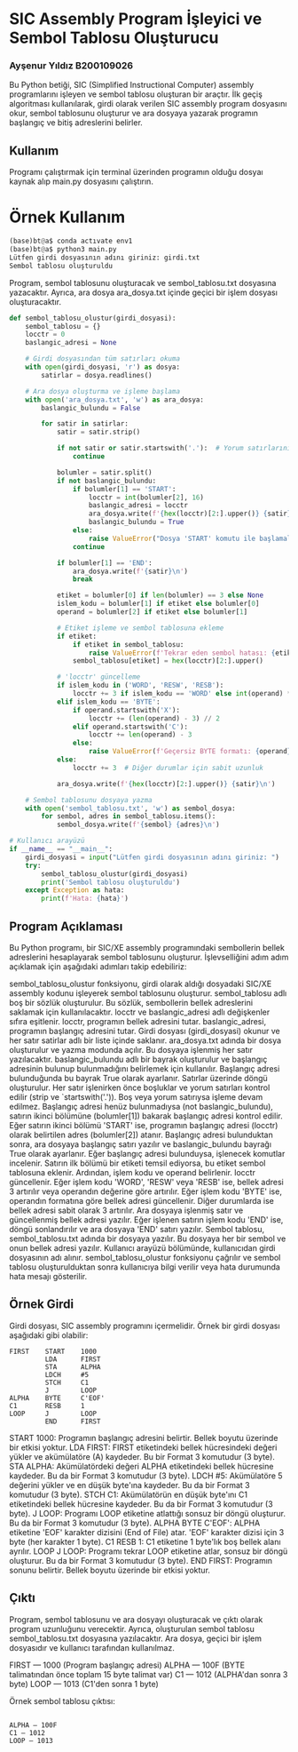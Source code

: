 # SIC Assembly Program İşleyici ve Sembol Tablosu Oluşturucu
### Ayşenur Yıldız B200109026

Bu Python betiği, SIC (Simplified Instructional Computer) assembly programlarını işleyen ve sembol tablosu oluşturan bir araçtır. 
İlk geçiş algoritması kullanılarak, girdi olarak verilen SIC assembly program dosyasını okur, sembol tablosunu oluşturur ve 
ara dosyaya yazarak programın başlangıç ve bitiş adreslerini belirler.

## Kullanım

Programı çalıştırmak için terminal üzerinden programın olduğu dosyaı kaynak alıp main.py dosyasını çalıştırın.

# Örnek Kullanım
```python
(base)bt@a$ conda actıvate env1
(base)bt@a$ python3 main.py
Lütfen girdi dosyasının adını giriniz: girdi.txt
Sembol tablosu oluşturuldu
```

Program, sembol tablosunu oluşturacak ve sembol_tablosu.txt dosyasına yazacaktır. Ayrıca, ara dosya ara_dosya.txt içinde geçici bir işlem dosyası oluşturacaktır.

```python
def sembol_tablosu_olustur(girdi_dosyasi):
    sembol_tablosu = {}
    locctr = 0
    baslangic_adresi = None

    # Girdi dosyasından tüm satırları okuma
    with open(girdi_dosyasi, 'r') as dosya:
        satirlar = dosya.readlines()

    # Ara dosya oluşturma ve işleme başlama
    with open('ara_dosya.txt', 'w') as ara_dosya:
        baslangic_bulundu = False

        for satir in satirlar:
            satir = satir.strip()

            if not satir or satir.startswith('.'):  # Yorum satırlarını ve boş satırları geç
                continue

            bolumler = satir.split()
            if not baslangic_bulundu:
                if bolumler[1] == 'START':
                    locctr = int(bolumler[2], 16)
                    baslangic_adresi = locctr
                    ara_dosya.write(f'{hex(locctr)[2:].upper()} {satir}\n')
                    baslangic_bulundu = True
                else:
                    raise ValueError("Dosya 'START' komutu ile başlamalı")
                continue

            if bolumler[1] == 'END':
                ara_dosya.write(f'{satir}\n')
                break

            etiket = bolumler[0] if len(bolumler) == 3 else None
            islem_kodu = bolumler[1] if etiket else bolumler[0]
            operand = bolumler[2] if etiket else bolumler[1]

            # Etiket işleme ve sembol tablosuna ekleme
            if etiket:
                if etiket in sembol_tablosu:
                    raise ValueError(f'Tekrar eden sembol hatası: {etiket}')
                sembol_tablosu[etiket] = hex(locctr)[2:].upper()

            # 'locctr' güncelleme
            if islem_kodu in ('WORD', 'RESW', 'RESB'):
                locctr += 3 if islem_kodu == 'WORD' else int(operand) * (3 if islem_kodu == 'RESW' else 1)
            elif islem_kodu == 'BYTE':
                if operand.startswith('X'):
                    locctr += (len(operand) - 3) // 2
                elif operand.startswith('C'):
                    locctr += len(operand) - 3
                else:
                    raise ValueError(f'Geçersiz BYTE formatı: {operand}')
            else:
                locctr += 3  # Diğer durumlar için sabit uzunluk

            ara_dosya.write(f'{hex(locctr)[2:].upper()} {satir}\n')

    # Sembol tablosunu dosyaya yazma
    with open('sembol_tablosu.txt', 'w') as sembol_dosya:
        for sembol, adres in sembol_tablosu.items():
            sembol_dosya.write(f'{sembol} {adres}\n')

# Kullanıcı arayüzü
if __name__ == "__main__":
    girdi_dosyasi = input("Lütfen girdi dosyasının adını giriniz: ")
    try:
        sembol_tablosu_olustur(girdi_dosyasi)
        print('Sembol tablosu oluşturuldu')
    except Exception as hata:
        print(f'Hata: {hata}')

```

## Program Açıklaması

Bu Python programı, bir SIC/XE assembly programındaki sembollerin bellek adreslerini hesaplayarak sembol tablosunu oluşturur. 
İşlevselliğini adım adım açıklamak için aşağıdaki adımları takip edebiliriz:

sembol_tablosu_olustur fonksiyonu, girdi olarak aldığı dosyadaki SIC/XE assembly kodunu işleyerek sembol tablosunu oluşturur.
sembol_tablosu adlı boş bir sözlük oluşturulur. Bu sözlük, sembollerin bellek adreslerini saklamak için kullanılacaktır.
locctr ve baslangic_adresi adlı değişkenler sıfıra eşitlenir. locctr, programın bellek adresini tutar. baslangic_adresi, programın başlangıç adresini tutar.
Girdi dosyası (girdi_dosyasi) okunur ve her satır satirlar adlı bir liste içinde saklanır.
ara_dosya.txt adında bir dosya oluşturulur ve yazma modunda açılır. Bu dosyaya işlenmiş her satır yazılacaktır.
baslangic_bulundu adlı bir bayrak oluşturulur ve başlangıç adresinin bulunup bulunmadığını belirlemek için kullanılır. Başlangıç adresi bulunduğunda bu bayrak True olarak ayarlanır.
Satırlar üzerinde döngü oluşturulur. Her satır işlenirken önce boşluklar ve yorum satırları kontrol edilir (strip ve `startswith('.')). Boş veya yorum satırıysa işleme devam edilmez.
Başlangıç adresi henüz bulunmadıysa (not baslangic_bulundu), satırın ikinci bölümüne (bolumler[1]) bakarak başlangıç adresi kontrol edilir. Eğer satırın ikinci bölümü 'START' ise, programın başlangıç adresi (locctr) olarak belirtilen adres (bolumler[2]) atanır. Başlangıç adresi bulunduktan sonra, ara dosyaya başlangıç satırı yazılır ve baslangic_bulundu bayrağı True olarak ayarlanır.
Eğer başlangıç adresi bulunduysa, işlenecek komutlar incelenir. Satırın ilk bölümü bir etiketi temsil ediyorsa, bu etiket sembol tablosuna eklenir. Ardından, işlem kodu ve operand belirlenir.
locctr güncellenir. Eğer işlem kodu 'WORD', 'RESW' veya 'RESB' ise, bellek adresi 3 artırılır veya operandın değerine göre artırılır. Eğer işlem kodu 'BYTE' ise, operandın formatına göre bellek adresi güncellenir. Diğer durumlarda ise bellek adresi sabit olarak 3 artırılır.
Ara dosyaya işlenmiş satır ve güncellenmiş bellek adresi yazılır.
Eğer işlenen satırın işlem kodu 'END' ise, döngü sonlandırılır ve ara dosyaya 'END' satırı yazılır.
Sembol tablosu, sembol_tablosu.txt adında bir dosyaya yazılır. Bu dosyaya her bir sembol ve onun bellek adresi yazılır.
Kullanıcı arayüzü bölümünde, kullanıcıdan girdi dosyasının adı alınır. sembol_tablosu_olustur fonksiyonu çağrılır ve sembol tablosu oluşturulduktan sonra kullanıcıya bilgi verilir veya hata durumunda hata mesajı gösterilir.

## Örnek Girdi
Girdi dosyası, SIC assembly programını içermelidir. Örnek bir girdi dosyası aşağıdaki gibi olabilir:

```assembly
FIRST    START    1000
         LDA      FIRST
         STA      ALPHA
         LDCH     #5
         STCH     C1
         J        LOOP
ALPHA    BYTE     C'EOF'
C1       RESB     1
LOOP     J        LOOP
         END      FIRST
```
		 
START 1000: Programın başlangıç adresini belirtir. Bellek boyutu üzerinde bir etkisi yoktur.
LDA FIRST: FIRST etiketindeki bellek hücresindeki değeri yükler ve akümülatöre (A) kaydeder. Bu bir Format 3 komutudur (3 byte).
STA ALPHA: Akümülatördeki değeri ALPHA etiketindeki bellek hücresine kaydeder. Bu da bir Format 3 komutudur (3 byte).
LDCH #5: Akümülatöre 5 değerini yükler ve en düşük byte'ına kaydeder. Bu da bir Format 3 komutudur (3 byte).
STCH C1: Akümülatörün en düşük byte'ını C1 etiketindeki bellek hücresine kaydeder. Bu da bir Format 3 komutudur (3 byte).
J LOOP: Programı LOOP etiketine atlattığı sonsuz bir döngü oluşturur. Bu da bir Format 3 komutudur (3 byte).
ALPHA BYTE C'EOF': ALPHA etiketine 'EOF' karakter dizisini (End of File) atar. 'EOF' karakter dizisi için 3 byte (her karakter 1 byte).
C1 RESB 1: C1 etiketine 1 byte'lık boş bellek alanı ayrılır.
LOOP J LOOP: Programı tekrar LOOP etiketine atlar, sonsuz bir döngü oluşturur. Bu da bir Format 3 komutudur (3 byte).
END FIRST: Programın sonunu belirtir. Bellek boyutu üzerinde bir etkisi yoktur.		 
		 

## Çıktı
Program, sembol tablosunu ve ara dosyayı oluşturacak ve çıktı olarak program uzunluğunu verecektir. Ayrıca, oluşturulan 
sembol tablosu sembol_tablosu.txt dosyasına yazılacaktır. Ara dosya, geçici bir işlem dosyasıdır ve kullanıcı tarafından kullanılmaz.

FIRST — 1000 (Program başlangıç adresi)
ALPHA — 100F (BYTE talimatından önce toplam 15 byte talimat var)
C1 — 1012 (ALPHA'dan sonra 3 byte)
LOOP — 1013 (C1'den sonra 1 byte)

Örnek sembol tablosu çıktısı:
```assembly

ALPHA — 100F 
C1 — 1012 
LOOP — 1013 
```
